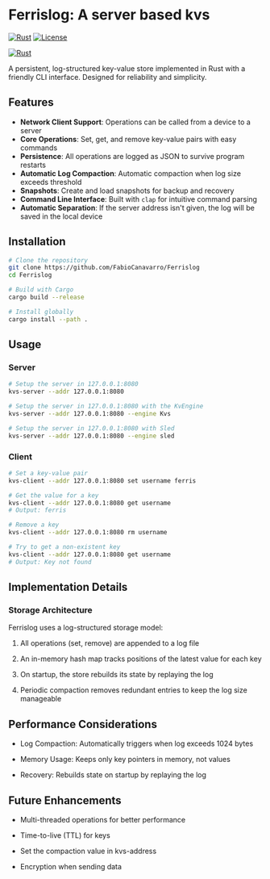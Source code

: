 # Ferrislog: A server based kvs

[![Rust](https://img.shields.io/badge/Rust-1.72%2B-orange)](https://www.rust-lang.org/)
[![License](https://img.shields.io/badge/License-MIT-blue)](LICENSE)

[![Rust](https://github.com/FabioCanavarro/FerrisLog-ServerClient/actions/workflows/-rust.yml/badge.svg)](https://github.com/FabioCanavarro/FerrisLog-ServerClient/actions/workflows/-rust.yml)

A persistent, log-structured key-value store implemented in Rust with a friendly CLI interface. Designed for reliability and simplicity.

## Features

- **Network Client Support**: Operations can be called from a device to a server
- **Core Operations**: Set, get, and remove key-value pairs with easy commands
- **Persistence**: All operations are logged as JSON to survive program restarts
- **Automatic Log Compaction**: Automatic compaction when log size exceeds threshold
- **Snapshots**: Create and load snapshots for backup and recovery
- **Command Line Interface**: Built with `clap` for intuitive command parsing
- **Automatic Separation**: If the server address isn't given, the log will be saved in the local device

## Installation

```bash
# Clone the repository
git clone https://github.com/FabioCanavarro/Ferrislog
cd Ferrislog

# Build with Cargo
cargo build --release

# Install globally
cargo install --path .
```

## Usage

### Server

```bash
# Setup the server in 127.0.0.1:8080
kvs-server --addr 127.0.0.1:8080

# Setup the server in 127.0.0.1:8080 with the KvEngine
kvs-server --addr 127.0.0.1:8080 --engine Kvs

# Setup the server in 127.0.0.1:8080 with Sled
kvs-server --addr 127.0.0.1:8080 --engine sled
```


### Client

```bash
# Set a key-value pair
kvs-client --addr 127.0.0.1:8080 set username ferris

# Get the value for a key
kvs-client --addr 127.0.0.1:8080 get username
# Output: ferris

# Remove a key
kvs-client --addr 127.0.0.1:8080 rm username

# Try to get a non-existent key
kvs-client --addr 127.0.0.1:8080 get username
# Output: Key not found
```

## Implementation Details

### Storage Architecture
Ferrislog uses a log-structured storage model:

1. All operations (set, remove) are appended to a log file

2. An in-memory hash map tracks positions of the latest value for each key

3. On startup, the store rebuilds its state by replaying the log

4. Periodic compaction removes redundant entries to keep the log size manageable

## Performance Considerations

- Log Compaction: Automatically triggers when log exceeds 1024 bytes

- Memory Usage: Keeps only key pointers in memory, not values

- Recovery: Rebuilds state on startup by replaying the log

## Future Enhancements

- Multi-threaded operations for better performance

- Time-to-live (TTL) for keys

- Set the compaction value in kvs-address

- Encryption when sending data


